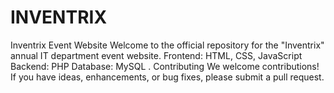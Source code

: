 # INVENTRIX
Inventrix Event Website Welcome to the official repository for the "Inventrix" annual IT department event website.  Frontend: HTML, CSS, JavaScript Backend: PHP Database: MySQL . Contributing We welcome contributions! If you have ideas, enhancements, or bug fixes, please submit a pull request. 
